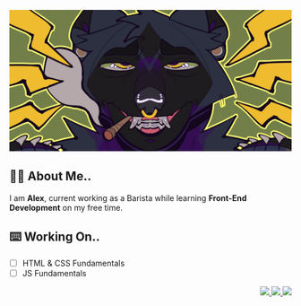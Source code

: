 <p align="center"><img src="https://github.com/morningmess/morningmess/blob/main/Mads%20smaller.png" width="600"></p>

## ✌🏽 About Me..

I am **Alex**, current working as a Barista while learning **Front-End Development** on my free time.

## ⌨️ Working On..

- [ ] HTML & CSS Fundamentals
- [ ] JS Fundamentals

<p align="right"><a href="https://www.linkedin.com/in/alex-carido-3b26a595/"><img src="https://img.shields.io/badge/-morningmess-blue?style=flat-square&logo=Linkedin&logoColor=white"> <a href="https://github.com/morningmess"><img src="https://img.shields.io/github/followers/morningmess?label=follow&style=social"> <a href="TWITTER"><img src="https://img.shields.io/twitter/follow/morningmess_?style=social"></p>


<!-- Old Socials

[![Linkedin: Alex](https://img.shields.io/badge/-morningmess-blue?style=flat-square&logo=Linkedin&logoColor=white&link=https://www.linkedin.com/in/alex-carido-3b26a595/)](https://www.linkedin.com/in/alex-carido-3b26a595/)
[![GitHub Ghazi](https://img.shields.io/github/followers/morningmess?label=follow&style=social)](https://github.com/morningmess)
![Twitter Follow](https://img.shields.io/twitter/follow/morningmess_?style=social)

-->

